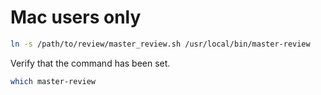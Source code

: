 # Mac users only


```sh
ln -s /path/to/review/master_review.sh /usr/local/bin/master-review
```


Verify that the command has been set.
```sh
which master-review
```